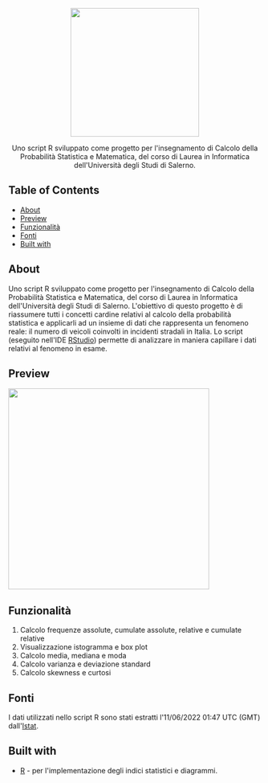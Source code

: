 <p align="center">
  <img src="https://github.com/raffaeleav/crash-stat/assets/114619463/c76b7500-ac62-4b39-b920-ef1f5a57380e" width="256" heigth="256">
</p>

<p align="center">
  Uno script R sviluppato come progetto per l'insegnamento di Calcolo della Probabilità Statistica e Matematica, del corso di Laurea in Informatica dell'Università degli Studi di Salerno.
</p>


## Table of Contents
- [About](#About)
- [Preview](#Preview)
- [Funzionalità](#Funzionalità)
- [Fonti](#Fonti)
- [Built with](#Built-with)


## About
  Uno script R sviluppato come progetto per l'insegnamento di Calcolo della Probabilità Statistica e Matematica, del corso di Laurea in Informatica dell'Università degli Studi di Salerno.
  L'obiettivo di questo progetto è di riassumere tutti i concetti cardine relativi al calcolo della probabilità statistica e applicarli ad un insieme di dati che rappresenta un fenomeno reale: il numero di 
  veicoli coinvolti in incidenti stradali in Italia. Lo script (eseguito nell'IDE [RStudio](https://posit.co/download/rstudio-desktop/)) permette di analizzare in maniera capillare i dati relativi al fenomeno in esame.


## Preview
<p>
  <img src="https://github.com/raffaeleav/crash-stat/assets/114619463/4fd2b53c-fd7a-40b9-b753-ab7a577bd943" width="400" heigth="400">
</p>


## Funzionalità 
1) Calcolo frequenze assolute, cumulate assolute, relative e cumulate relative
2) Visualizzazione istogramma e box plot 
3) Calcolo media, mediana e moda
4) Calcolo varianza e deviazione standard
5) Calcolo skewness e curtosi


## Fonti 
I dati utilizzati nello script R sono stati estratti l'11/06/2022 01:47 UTC (GMT) dall'[Istat](https://www.istat.it/).


## Built with
- [R](https://www.r-project.org/) - per l'implementazione degli indici statistici e diagrammi.
